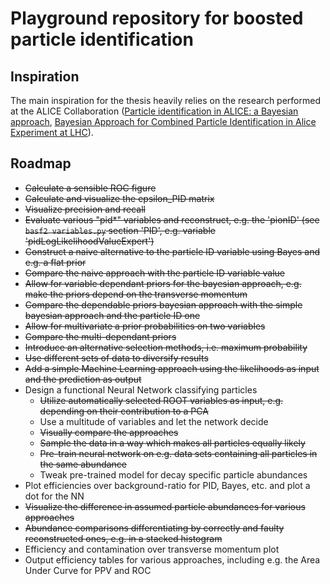 # Playground repository for boosted particle identification

## Inspiration

The main inspiration for the thesis heavily relies on the research performed at the ALICE Collaboration ([Particle identification in ALICE: a Bayesian approach](https://arxiv.org/abs/1602.01392), [Bayesian Approach for Combined Particle Identification in Alice Experiment at LHC](https://cds.cern.ch/record/865616/files/p423.pdf)).

## Roadmap

* ~~Calculate a sensible ROC figure~~
* ~~Calculate and visualize the epsilon_PID matrix~~
* ~~Visualize precision and recall~~
* ~~Evaluate various "pid*" variables and reconstruct, e.g. the 'pionID' (see `basf2 variables.py` section 'PID', e.g. variable 'pidLogLikelihoodValueExpert')~~
* ~~Construct a naive alternative to the particle ID variable using Bayes and e.g. a flat prior~~
* ~~Compare the naive approach with the particle ID variable value~~
* ~~Allow for variable dependant priors for the bayesian approach, e.g. make the priors depend on the transverse momentum~~
* ~~Compare the dependable priors bayesian approach with the simple bayesian approach and the particle ID one~~
* ~~Allow for multivariate a prior probabilities on two variables~~
* ~~Compare the multi-dependant priors~~
* ~~Introduce an alternative selection methods, i.e. maximum probability~~
* ~~Use different sets of data to diversify results~~
* ~~Add a simple Machine Learning approach using the likelihoods as input and the prediction as output~~
* Design a functional Neural Network classifying particles
  * ~~Utilize automatically selected ROOT variables as input, e.g. depending on their contribution to a PCA~~
  * Use a multitude of variables and let the network decide
  * ~~Visually compare the approaches~~
  * ~~Sample the data in a way which makes all particles equally likely~~
  * ~~Pre-train neural network on e.g. data sets containing all particles in the same abundance~~
  * Tweak pre-trained model for decay specific particle abundances
* Plot efficiencies over background-ratio for PID, Bayes, etc. and plot a dot for the NN
* ~~Visualize the difference in assumed particle abundances for various approaches~~
* ~~Abundance comparisons differentiating by correctly and faulty reconstructed ones, e.g. in a stacked histogram~~
* Efficiency and contamination over transverse momentum plot
* Output efficiency tables for various approaches, including e.g. the Area Under Curve for PPV and ROC
